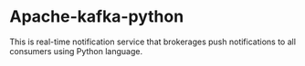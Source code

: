 # Apache-kafka-python
This is real-time notification service that brokerages push notifications to all consumers using Python language. 
